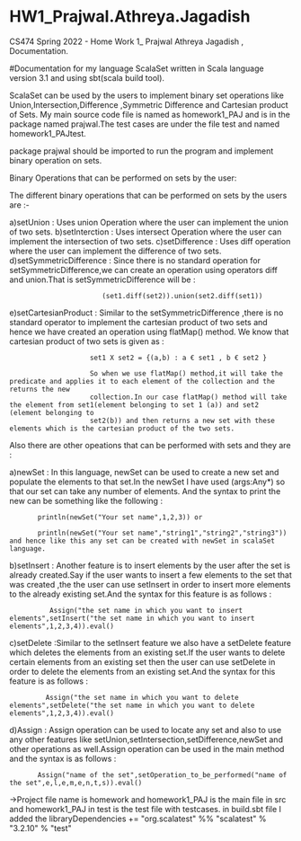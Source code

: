 # HW1_Prajwal.Athreya.Jagadish
CS474 Spring 2022 - Home Work 1_ Prajwal Athreya Jagadish , Documentation.


#Documentation for my language ScalaSet written in Scala language version 3.1 and using sbt(scala build tool).

ScalaSet can be used by the users to implement binary set operations like Union,Intersection,Difference ,Symmetric Difference and Cartesian product of Sets.
My main source code file is named as homework1_PAJ and is in the package named prajwal.The test cases are under the file test and named homework1_PAJtest.

package prajwal should be imported to run the program and implement binary operation on sets.

Binary Operations that can be performed on sets by the user:

The different binary operations that can be performed on sets by the users are :-

a)setUnion : Uses union Operation where the user can implement the union of two sets.
b)setInterction : Uses intersect Operation where the user can implement the intersection of two sets.
c)setDifference : Uses diff operation where the user can implement the difference of two sets.
d)setSymmetricDifference : Since there is no standard operation for setSymmetricDifference,we can create an operation using operators diff and union.That is 
                           setSymmetricDifference will be : 
                           
                           (set1.diff(set2)).union(set2.diff(set1))
e)setCartesianProduct : Similar to the setSymmetricDifference ,there is no standard operator to implement the cartesian product of two sets and hence we have
                        created an operation using flatMap() method. We know that cartesian product of two sets is given as :
                        
                        set1 X set2 = {(a,b) : a € set1 , b € set2 }
                        
                        So when we use flatMap() method,it will take the predicate and applies it to each element of the collection and the returns the new
                        collection.In our case flatMap() method will take the element from set1(element belonging to set 1 (a)) and set2 (element belonging to 
                        set2(b)) and then returns a new set with these elements which is the cartesian product of the two sets.
                        
Also there are other opeations that can be performed with sets and they are :

a)newSet : In this language, newSet can be used to create a new set and populate the elements to that set.In the newSet I have used (args:Any*) so that our set 
           can take any number of elements. And the syntax to print the new can be something like the following :
           
           println(newSet("Your set name",1,2,3)) or
           
           println(newSet("Your set name","string1","string2","string3")) and hence like this any set can be created with newSet in scalaSet language.
b)setInsert : Another feature is to insert elements by the user after the set is already created.Say if the user wants to insert a few elements to the set that
              was created ,the the user can use setInsert in order to insert more elements to the already existing set.And the syntax for this feature is as
              follows :
              
              Assign("the set name in which you want to insert elements",setInsert("the set name in which you want to insert elements",1,2,3,4)).eval()
              
c)setDelete :Similar to the setInsert feature we also have a setDelete feature which deletes the elements from an existing set.If the user wants to delete
             certain elements from an existing set then the user can use setDelete in order to delete the elements from an existing set.And the syntax for this 
             feature is as follows :
             
             Assign("the set name in which you want to delete elements",setDelete("the set name in which you want to delete elements",1,2,3,4)).eval()
             
d)Assign : Assign operation can be used to locate any set and also to use any other features like setUnion,setIntersection,setDifference,newSet and other
           operations as well.Assign operation can be used in the main method and the syntax is as follows :
           
           Assign("name of the set",setOperation_to_be_performed("name of the set",e,l,e,m,e,n,t,s)).eval()
           
->Project file name is homework and homework1_PAJ is the main file in src and homework1_PAJ in test is the test file with testcases.
  in build.sbt file I added the libraryDependencies += "org.scalatest" %% "scalatest" % "3.2.10" % "test"
                        
